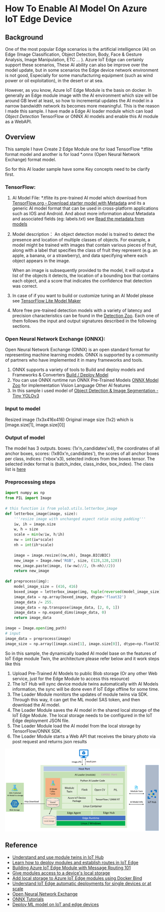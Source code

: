 # How To Enable AI Model On Azure IoT Edge Device

## Background

One of the most popular Edge scenarios is the artificial intelligence (AI) on Edge (Image Classification, Object Detection, Body, Face & Gesture Analysis, Image Manipulation, ETC ... ). Azure IoT Edge can certainly support these scenarios, These AI ability can also be improve over the model update, but in some scenarios the Edge device network environment is not good, Especially for some manufacturing equipment (such as wind power or oil exploitation), in the desert or at sea.

However, as you know, Azure IoT Edge Module is the basis on docker. In generally an Edge module image with the AI environment which size will be around GB level at least, so how to incremental updates the AI model in a narrow bandwidth network its becomes more meaningful. This is the reason I made this sample. I have made a Edge AI loader module which can load *Object Detection* TensorFlow or ONNX AI models and enable this AI module as a WebAPI.

## Overview

This sample I have Create 2 Edge Module one for load TensorFlow *.tflite format model and another is for load *.onnx (Open Neural Network Exchange) format model.

So for this AI loader sample have some Key concepts need to be clarify first.

### TensorFlow:

1. AI Model File: *.tflite its pre-trained AI model which download from [TensorFlow.org - Download starter model with Metadata](https://www.tensorflow.org/lite/examples/object_detection/overview) and its a generic AI model format that can be used in cross-platform applications such as IOS and Android. And about more information about Metadata and associated fields (eg: labels.txt) see [Read the metadata from models](https://www.tensorflow.org/lite/convert/metadata#read_the_metadata_from_models)
2. Model description： An object detection model is trained to detect the presence and location of multiple classes of objects. For example, a model might be trained with images that contain various pieces of fruit, along with a label that specifies the class of fruit they represent (e.g. an apple, a banana, or a strawberry), and data specifying where each object appears in the image.

    When an image is subsequently provided to the model, it will output a list of the objects it detects, the location of a bounding box that contains each object, and a score that indicates the confidence that detection was correct.
3. In case of if you want to build or customize tuning an AI Model please see [TensorFlow Lite Model Maker](https://www.tensorflow.org/lite/guide/model_maker)
4. More free pre-trained detection models with a variety of latency and precision characteristics can be found in the [Detection Zoo](https://github.com/tensorflow/models/blob/master/research/object_detection/g3doc/tf1_detection_zoo.md#mobile-models). Each one of them follows the input and output signatures described in the following sections.

### Open Neural Network Exchange (ONNX):

Open Neural Network Exchange (ONNX) is an open standard format for representing machine learning models. ONNX is supported by a community of partners who have implemented it in many frameworks and tools.

1. ONNX supports a variety of tools to Build and deploy models and Frameworks & Converters [Build / Deploy Model](https://onnx.ai/supported-tools.html)
2. You can use ONNX runtime run ONNX Pre-Trained Models [ONNX Model Zoo](https://github.com/onnx/models) for implementation Vision Language Other AI features
3. In this sample i used model of [Object Detection & Image Segmentation - Tiny YOLOv3](https://github.com/onnx/models/tree/master/vision/object_detection_segmentation/tiny-yolov3)

### Input to model

Resized image (1x3x416x416) Original image size (1x2) which is [image.size[1], image.size[0]]

### Output of model

The model has 3 outputs. boxes: (1x'n_candidates'x4), the coordinates of all anchor boxes, scores: (1x80x'n_candidates'), the scores of all anchor boxes per class, indices: ('nbox'x3), selected indices from the boxes tensor. The selected index format is (batch_index, class_index, box_index). The class list is [here](https://github.com/qqwweee/keras-yolo3/blob/master/model_data/coco_classes.txt)

### Preprocessing steps

```python
import numpy as np
from PIL import Image

# this function is from yolo3.utils.letterbox_image
def letterbox_image(image, size):
    '''resize image with unchanged aspect ratio using padding'''
    iw, ih = image.size
    w, h = size
    scale = min(w/iw, h/ih)
    nw = int(iw*scale)
    nh = int(ih*scale)

    image = image.resize((nw,nh), Image.BICUBIC)
    new_image = Image.new('RGB', size, (128,128,128))
    new_image.paste(image, ((w-nw)//2, (h-nh)//2))
    return new_image

def preprocess(img):
    model_image_size = (416, 416)
    boxed_image = letterbox_image(img, tuple(reversed(model_image_size)))
    image_data = np.array(boxed_image, dtype='float32')
    image_data /= 255.
    image_data = np.transpose(image_data, [2, 0, 1])
    image_data = np.expand_dims(image_data, 0)
    return image_data

image = Image.open(img_path)
# input
image_data = preprocess(image)
image_size = np.array([image.size[1], image.size[0]], dtype=np.float32).reshape(1, 2)
```

So in this sample, the dynamically loaded AI model base on the features of IoT Edge module Twin, the architecture please refer below and it work steps like this

1. Upload Pre-Trained AI Models to public Blob storage (Or any other Web service, just for the Edge Module to access this resource)
2. The IoT Hub will sync device module twins automatically with AI Models information, the sync will be done even if IoT Edge offline for some time.
3. The Loader Module monitors the updates of module twins via SDK. Through this way, it can get the ML model SAS token, and then download the AI model.
4. The Loader Module saves the AI model in the shared local storage of the IoT Edge Module. The local storage needs to be configured in the IoT Edge deployment JSON file.
5. The Loader Module load the AI model from the local storage by TensorFlow/ONNX SDK.
6. The Loader Module starts a Web API that receives the binary photo via post request and returns json results

![image](image/architecture_diagram.png)

## Reference

- [Understand and use module twins in IoT Hub](https://docs.microsoft.com/en-us/azure/iot-hub/iot-hub-devguide-module-twins)
- [Learn how to deploy modules and establish routes in IoT Edge](https://docs.microsoft.com/en-us/azure/iot-edge/module-composition?view=iotedge-2020-11)
- [Building Azure IoT Edge Module with Message Routing 101](https://tsmatz.wordpress.com/2019/10/19/azure-iot-hub-iot-edge-module-container-tutorial-with-message-route/)
- [Give modules access to a device's local storage](https://docs.microsoft.com/en-us/azure/iot-edge/how-to-access-host-storage-from-module?view=iotedge-2020-11#link-module-storage-to-device-storage)
- [Add local storage to Azure IoT Edge modules using Docker Bind](https://sandervandevelde.wordpress.com/2021/01/07/add-local-storage-to-azure-iot-edge-modules-using-docker-bind/)
- [Understand IoT Edge automatic deployments for single devices or at scale](https://docs.microsoft.com/en-us/azure/iot-edge/module-deployment-monitoring?view=iotedge-2020-11)
- [Open Neural Network Exchange](https://github.com/onnx/)
- [ONNX Tutorials](https://github.com/onnx/tutorials)
- [Deploy ML model on IoT and edge devices](https://github.com/microsoft/onnxruntime/blob/gh-pages/docs/tutorials/iot-edge.md)
